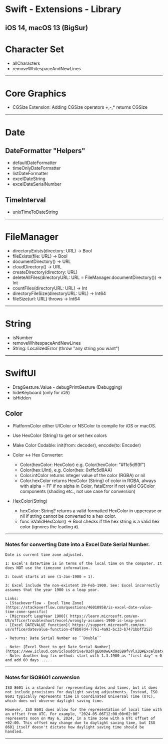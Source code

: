 # Swift - Extensions - Library
## iOS 14, macOS 13 (BigSur)

# Character Set
- allCharacters
- removeWhitespaceAndNewLines

---------------------------------------------------
# Core Graphics
- CGSize Extension:
    Adding CGSize operators +,-,* returns CGSize

---------------------------------------------------
# Date    

## DateFormatter "Helpers"
- defaultDateFormatter
- timeOnlyDateFormatter
- listDateFormatter
- excelDateString
- excelDateSerialNumber

## TimeInterval
- unixTimeToDateString

---------------------------------------------------
# FileManager
- directoryExists(directory: URL) ->  Bool
- fileExists(file: URL) -> Bool
- documentDirectory() -> URL
- cloudDirectory() -> URL
- createDirectory(directory: URL)
- deleteAllFiles(directoryURL: URL = FileManager.documentDirectory()) -> Int
- countFiles(directoryURL: URL) -> Int
- directoryFileSize(directoryURL: URL) -> Int64 
- fileSize(url: URL) throws -> Int64 

---------------------------------------------------
# String
- isNumber
- removeWhitespaceAndNewLines 
- String: LocalizedError (throw "any string you want")

---------------------------------------------------
# SwiftUI
- DragGesture.Value - debugPrintGesture (Debugging)
- hideKeyboard (only for *iOS*)
- isHidden

## Color
- PlatformColor either UIColor or NSColor to compile for iOS or macOS. 
- Use HexColor (String) to get or set hex colors
- Make Color Codable:  init(from: decoder), encode(to: Encoder) 

- Color <-> Hex Converter:
    - Color(hexColor: HexColor) e.g. Color(hexColor: "#f1c5d93f")
    - Color(hex:UInt), e.g. Color(hex: 0xffc5d9AA)
    - Color.intColor returns integer value of the color (RGBA) or nil
    - Color.hexColor returns HexColor (String) of color in RGBA, always with alpha = FF if no alpha in Color, fatalError if not valid CGColor components (shading etc., not use case for conversion)

- HexColor(String)
    - hexColor: String? returns a valid formatted HexColor in uppercase or nil if string cannot be converted to a hex color.
    - func isValidHexColor() -> Bool checks if the hex string is a valid hex color (ignores the leading `#`).
---------------------------------------------------
### Notes for converting Date into a Excel Date Serial Number.

    Date is current time zone adjusted.

    1: Excel's date/time is in terms of the local time on the computer. It does NOT use the timezone information.

    2: Count starts at one (1-Jan-1900 = 1).

    3: Excel include the non-existent 29-Feb-1900. See: Excel incorrectly assumes that the year 1900 is a leap year.

    Links:
    - [Stackoverflow - Excel Time Zone](https://stackoverflow.com/questions/46010958/is-excel-date-value-time-zone-specific)
    - [Microsoft LeapYear 1900]( https://learn.microsoft.com/en-US/office/troubleshoot/excel/wrongly-assumes-1900-is-leap-year)
    - [Excel DATEVALUE function]( https://support.microsoft.com/en-us/office/datevalue-function-df8b07d4-7761-4a93-bc33-b7471bbff252)

    - Returns: Date Serial Number as ``Double``

    - Note: [Excel Sheet to get Date Serial Number](https://www.icloud.com/iclouddrive/02dTgEOm0wGXd9o5B9fvVlsZQ#ExcelDateValue).
    - Note: Another bug fix method: start with 1.3.1900 as "first day" = 0  and add 60 days ....

-----
### Notes for ISO8601 conversion

    ISO 8601 is a standard for representing dates and times, but it does not include provisions for daylight saving adjustments. Instead, ISO 8601 typically represents time in Coordinated Universal Time (UTC), which does not observe daylight saving time.

    However, ISO 8601 does allow for the representation of local time with an offset from UTC. For example, "2024-05-06T12:00:00+02:00" represents noon on May 6, 2024, in a time zone with a UTC offset of +02:00. This offset may change due to daylight saving time, but ISO 8601 itself doesn't dictate how daylight saving time should be handled.
-----------
